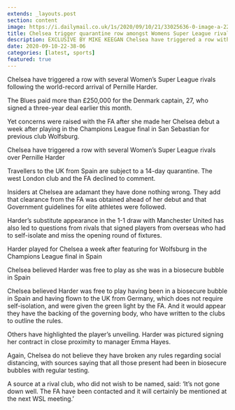 ```yaml
---
extends: _layouts.post
section: content
image: https://i.dailymail.co.uk/1s/2020/09/10/21/33025636-0-image-a-22_1599768610911.jpg 
title: Chelsea trigger quarantine row amongst Womens Super League rivals over new signing Pernille Harder 
description: EXCLUSIVE BY MIKE KEEGAN Chelsea have triggered a row with several Womens Super League rivals following the world record arrival of Pernille Harder. 
date: 2020-09-10-22-38-06 
categories: [latest, sports] 
featured: true 
--- 
```

Chelsea have triggered a row with several Women’s Super League rivals following the world-record arrival of Pernille Harder. 

The Blues paid more than £250,000 for the Denmark captain, 27, who signed a three-year deal earlier this month. 

Yet concerns were raised with the FA after she made her Chelsea debut a week after playing in the Champions League final in San Sebastian for previous club Wolfsburg. 

Chelsea have triggered a row with several Women’s Super League rivals over Pernille Harder

Travellers to the UK from Spain are subject to a 14-day quarantine. The west London club and the FA declined to comment. 

Insiders at Chelsea are adamant they have done nothing wrong. They add that clearance from the FA was obtained ahead of her debut and that Government guidelines for elite athletes were followed.

Harder’s substitute appearance in the 1-1 draw with Manchester United has also led to questions from rivals that signed players from overseas who had to self-isolate and miss the opening round of fixtures. 

Harder played for Chelsea a week after featuring for Wolfsburg in the Champions League final in Spain

Chelsea believed Harder was free to play as she was in a biosecure bubble in Spain

Chelsea believed Harder was free to play having been in a biosecure bubble in Spain and having flown to the UK from Germany, which does not require self-isolation, and were given the green light by the FA. And it would appear they have the backing of the governing body, who have written to the clubs to outline the rules. 

Others have highlighted the player’s unveiling. Harder was pictured signing her contract in close proximity to manager Emma Hayes. 

Again, Chelsea do not believe they have broken any rules regarding social distancing, with sources saying that all those present had been in biosecure bubbles with regular testing. 

A source at a rival club, who did not wish to be named, said: ‘It’s not gone down well. The FA have been contacted and it will certainly be mentioned at the next WSL meeting.’  


